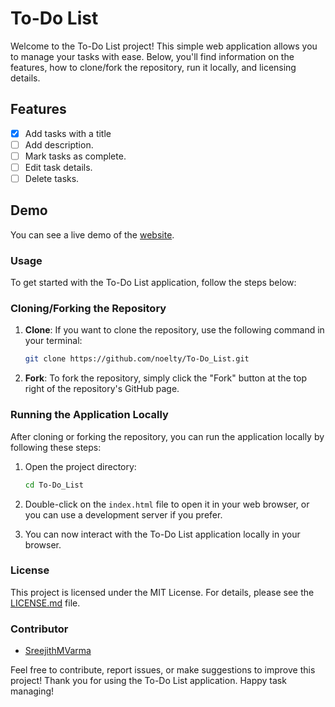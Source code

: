 # To-Do List

Welcome to the To-Do List project! This simple web application allows you to manage your tasks with ease. Below, you'll find information on the features, how to clone/fork the repository, run it locally, and licensing details.

## Features

- [x] Add tasks with a title
- [ ] Add description.
- [ ] Mark tasks as complete.
- [ ] Edit task details.
- [ ] Delete tasks.

## Demo

You can see a live demo of the [website](https://htmlpreview.github.io/?https://github.com/noelty/To-Do_List/blob/main/index.html).

### Usage

To get started with the To-Do List application, follow the steps below:

### Cloning/Forking the Repository

1. **Clone**: If you want to clone the repository, use the following command in your terminal:

   ```bash
   git clone https://github.com/noelty/To-Do_List.git
   ```

2. **Fork**: To fork the repository, simply click the "Fork" button at the top right of the repository's GitHub page.

### Running the Application Locally

After cloning or forking the repository, you can run the application locally by following these steps:

1. Open the project directory:

   ```bash
   cd To-Do_List
   ```

2. Double-click on the `index.html` file to open it in your web browser, or you can use a development server if you prefer.

3. You can now interact with the To-Do List application locally in your browser.

### License

This project is licensed under the MIT License. For details, please see the [LICENSE.md](LICENSE.md) file.

### Contributor

- [SreejithMVarma](https://github.com/SreejithMVarma)

Feel free to contribute, report issues, or make suggestions to improve this project! Thank you for using the To-Do List application. Happy task managing!
